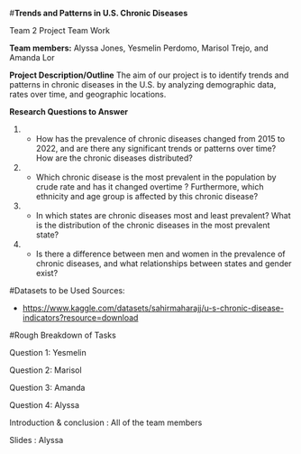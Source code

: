#**Trends and Patterns in U.S. Chronic Diseases**

Team 2 Project Team Work

**Team members:** Alyssa Jones, Yesmelin Perdomo, Marisol Trejo, and Amanda Lor

**Project Description/Outline**
The aim of our project is to identify trends and patterns in chronic diseases in the U.S. by analyzing demographic data, rates over time, and geographic locations.

**Research Questions to Answer**
1) - How has the prevalence of chronic diseases changed from 2015 to 2022, and are there any significant trends or patterns over time? How are the chronic diseases distributed? 
2) - Which chronic disease is the most prevalent in the population by crude rate and has it changed overtime ? Furthermore, which ethnicity and age group is affected by this chronic disease?
3) - In which states are chronic diseases most and least prevalent? What is the distribution of the chronic diseases in the most prevalent state? 
4) - Is there a difference between men and women in the prevalence of chronic diseases, and what relationships between states and gender exist?



#Datasets to be Used
Sources: 
- https://www.kaggle.com/datasets/sahirmaharajj/u-s-chronic-disease-indicators?resource=download

#Rough Breakdown of Tasks

Question 1: Yesmelin

Question 2: Marisol

Question 3: Amanda

Question 4: Alyssa

Introduction & conclusion : All of the team members

Slides : Alyssa
